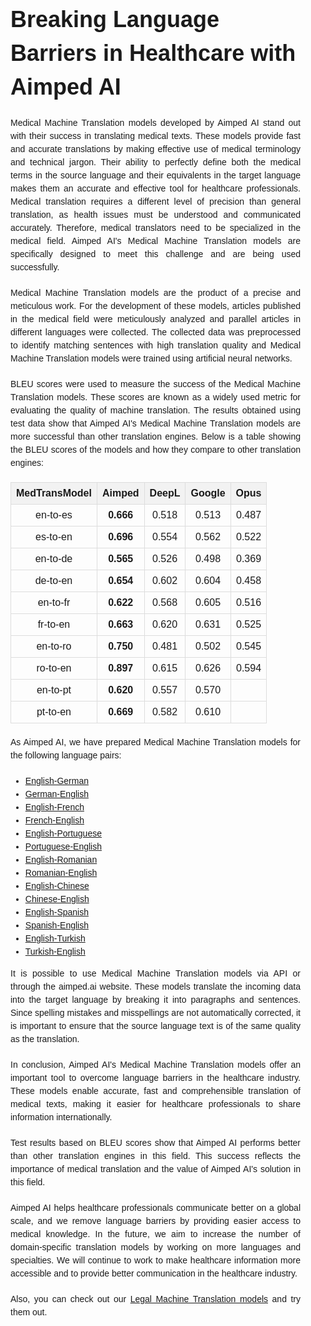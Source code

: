 
<!DOCTYPE html>
<html>
<head>
    <title>Breaking Language Barriers in Healthcare with Aimped AI</title>
    <style>
        body {
            font-family: Arial, sans-serif;
            line-height: 1.5;
            margin: 0;
            padding: 0;
        }
        .container {
            max-width: 800px;
            margin: 0 auto;
            padding: 20px;
        }
        h1 {
            font-size: 36px;
            margin-bottom: 20px;
        }
        h2 {
            font-size: 24px;
            margin-bottom: 10px;
        }
        p {
            margin-bottom: 20px;
            text-align: justify;
            text-justify: inter-word;
        }
        table {
            border-collapse: collapse;
            margin-bottom: 20px;
            width: 100%;
        }
        th, td {
            border: 1px solid #ddd;
            padding: 8px;
            text-align: center;
        }
        th {
            background-color: #f2f2f2;
        }
    </style>
</head>
<body>
    <div class="container">
        <h1>Breaking Language Barriers in Healthcare with Aimped AI</h1>
        <p>Medical Machine Translation models developed by Aimped AI stand out with their success in translating medical texts. These models provide fast and accurate translations by making effective use of medical terminology and technical jargon. Their ability to perfectly define both the medical terms in the source language and their equivalents in the target language makes them an accurate and effective tool for healthcare professionals. Medical translation requires a different level of precision than general translation, as health issues must be understood and communicated accurately. Therefore, medical translators need to be specialized in the medical field. Aimped AI's Medical Machine Translation models are specifically designed to meet this challenge and are being used successfully.</p>
        <p>Medical Machine Translation models are the product of a precise and meticulous work. For the development of these models, articles published in the medical field were meticulously analyzed and parallel articles in different languages were collected. The collected data was preprocessed to identify matching sentences with high translation quality and Medical Machine Translation models were trained using artificial neural networks.</p>
        <p>BLEU scores were used to measure the success of the Medical Machine Translation models. These scores are known as a widely used metric for evaluating the quality of machine translation. The results obtained using test data show that Aimped AI's Medical Machine Translation models are more successful than other translation engines. Below is a table showing the BLEU scores of the models and how they compare to other translation engines:</p>
        <table>
            <thead>
                <tr>
                    <th>MedTransModel</th>
                    <th>Aimped</th>
                    <th>DeepL</th>
                    <th>Google</th>
                    <th>Opus</th>
                </tr>
            </thead>
            <tbody>
                <tr>
                    <td>en-to-es</td>
                    <td><strong>0.666</strong></td>
                    <td>0.518</td>
                    <td>0.513</td>
                    <td>0.487</td>
                </tr>
                <tr>
                    <td>es-to-en</td>
                    <td><strong>0.696</strong></td>
                    <td>0.554</td>
                    <td>0.562</td>
                    <td>0.522</td>
                </tr>
                <tr>
                    <td>en-to-de</td>
                    <td><strong>0.565</strong></td>
                    <td>0.526</td>
                    <td>0.498</td>
                    <td>0.369</td>
                </tr>
                <tr>
                    <td>de-to-en</td>
                    <td><strong>0.654</strong></td>
                    <td>0.602</td>
                    <td>0.604</td>
                    <td>0.458</td>
                </tr>
                <tr>
                    <td>en-to-fr</td>
                    <td><strong>0.622</strong></td>
                    <td>0.568</td>
                    <td>0.605</td>
                    <td>0.516</td>
                </tr>
                <tr>
                    <td>fr-to-en</td>
                    <td><strong>0.663</strong></td>
                    <td>0.620</td>
                    <td>0.631</td>
                    <td>0.525</td>
                </tr>
                <tr>
                    <td>en-to-ro</td>
                    <td><strong>0.750</strong></td>
                    <td>0.481</td>
                    <td>0.502</td>
                    <td>0.545</td>
                </tr>
                <tr>
                    <td>ro-to-en</td>
                    <td><strong>0.897</strong></td>
                    <td>0.615</td>
                    <td>0.626</td>
                    <td>0.594</td>
                </tr>
                <tr>
                    <td>en-to-pt</td>
                    <td><strong>0.620</strong></td>
                    <td>0.557</td>
                    <td>0.570</td>
                    <td></td>
                </tr>
                <tr>
                    <td>pt-to-en</td>
                    <td><strong>0.669</strong></td>
                    <td>0.582</td>
                    <td>0.610</td>
                    <td></td>
                </tr>
            </tbody>
        </table>
        <p>As Aimped AI, we have prepared Medical Machine Translation models for the following language pairs:</p>
        <ul>
            <li><a href="https://dev.aimped.ai/models/119">English-German</a></li>
            <li><a href="https://dev.aimped.ai/models/114">German-English</a></li>
            <li><a href="https://dev.aimped.ai/models/126">English-French</a></li>
            <li><a href="https://dev.aimped.ai/models/127">French-English</a></li>
            <li><a href="https://dev.aimped.ai/models/135">English-Portuguese</a></li>
            <li><a href="https://dev.aimped.ai/models/136">Portuguese-English</a></li>
            <li><a href="https://dev.aimped.ai/models/180">English-Romanian</a></li>
            <li><a href="https://dev.aimped.ai/models/181">Romanian-English</a></li>
            <li><a href="https://dev.aimped.ai/models/124">English-Chinese</a></li>
            <li><a href="https://dev.aimped.ai/models/125">Chinese-English</a></li>
            <li><a href="https://dev.aimped.ai/models/122">English-Spanish</a></li>
            <li><a href="https://dev.aimped.ai/models/123">Spanish-English</a></li>
            <li><a href="https://dev.aimped.ai/models/145">English-Turkish</a></li>
            <li><a href="https://dev.aimped.ai/models/128">Turkish-English</a></li>
        </ul>
        <p>It is possible to use Medical Machine Translation models via API or through the aimped.ai website. These models translate the incoming data into the target language by breaking it into paragraphs and sentences. Since spelling mistakes and misspellings are not automatically corrected, it is important to ensure that the source language text is of the same quality as the translation.</p>
        <p>In conclusion, Aimped AI's Medical Machine Translation models offer an important tool to overcome language barriers in the healthcare industry. These models enable accurate, fast and comprehensible translation of medical texts, making it easier for healthcare professionals to share information internationally.</p>
        <p>Test results based on BLEU scores show that Aimped AI performs better than other translation engines in this field. This success reflects the importance of medical translation and the value of Aimped AI's solution in this field.</p>
        <p>Aimped AI helps healthcare professionals communicate better on a global scale, and we remove language barriers by providing easier access to medical knowledge. In the future, we aim to increase the number of domain-specific translation models by working on more languages and specialties. We will continue to work to make healthcare information more accessible and to provide better communication in the healthcare industry.</p>
        <p>Also, you can check out our <a href="https://dev.aimped.ai/models?search=nlp-legal-translation&page=1">Legal Machine Translation models</a> and try them out.</p>
    </div>
</body>
</html>
